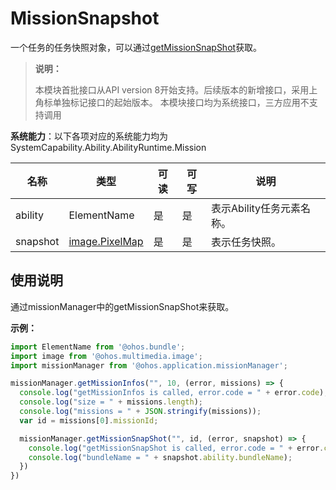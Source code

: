 # MissionSnapshot

一个任务的任务快照对象，可以通过[getMissionSnapShot](js-apis-app-ability-missionManager.md#missionmanagergetmissionsnapshot)获取。

> **说明：**
> 
> 本模块首批接口从API version 8开始支持。后续版本的新增接口，采用上角标单独标记接口的起始版本。
> 本模块接口均为系统接口，三方应用不支持调用

**系统能力**：以下各项对应的系统能力均为SystemCapability.Ability.AbilityRuntime.Mission

| 名称 | 类型 | 可读 | 可写 | 说明 |
| -------- | -------- | -------- | -------- | -------- |
| ability | ElementName | 是 | 是 | 表示Ability任务元素名称。 |
| snapshot | [image.PixelMap](js-apis-image.md) | 是 | 是 | 表示任务快照。 |

## 使用说明

通过missionManager中的getMissionSnapShot来获取。

**示例：**
```ts
import ElementName from '@ohos.bundle';
import image from '@ohos.multimedia.image';
import missionManager from '@ohos.application.missionManager';

missionManager.getMissionInfos("", 10, (error, missions) => {
  console.log("getMissionInfos is called, error.code = " + error.code);
  console.log("size = " + missions.length);
  console.log("missions = " + JSON.stringify(missions));
  var id = missions[0].missionId;

  missionManager.getMissionSnapShot("", id, (error, snapshot) => {
    console.log("getMissionSnapShot is called, error.code = " + error.code);
    console.log("bundleName = " + snapshot.ability.bundleName);
  })
})
```